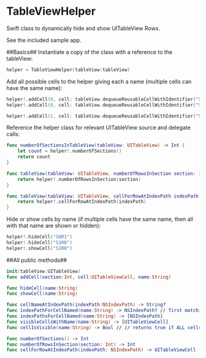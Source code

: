 # TableViewHelper
Swift class to dynamically hide and show UITableView Rows.

See the included sample app.


##Basics##
Instantiate a copy of the class with a reference to the tableView:
```swift
helper = TableViewHelper(tableView:tableView)
```

Add all possible cells to the helper giving each a name (multiple cells can have the same name):
```swift
helper!.addCell(0, cell: tableView.dequeueReusableCellWithIdentifier("S0R0")! as UITableViewCell, name: "S0R0")
helper!.addCell(0, cell: tableView.dequeueReusableCellWithIdentifier("S0R1")! as UITableViewCell, name: "S0R1")

helper!.addCell(1, cell: tableView.dequeueReusableCellWithIdentifier("S1R0")! as UITableViewCell, name: "S1R0")
```

Reference the helper class for relevant UITableView source and delegate calls:
```swift
func numberOfSectionsInTableView(tableView: UITableView) -> Int {
    let count = helper!.numberOfSections()
    return count
}

func tableView(tableView: UITableView, numberOfRowsInSection section: Int) -> Int {
    return helper!.numberOfRowsInSection(section)
}

func tableView(tableView: UITableView, cellForRowAtIndexPath indexPath: NSIndexPath) -> UITableViewCell {
    return helper!.cellForRowAtIndexPath(indexPath)
}
```

Hide or show cells by name (if multiple cells have the same name, then all with that name are shown or hidden):
```swift
helper!.hideCell("S0R1")
helper!.hideCell("S1R0")
helper!.showCell("S1R0")
```

##All public methods##
```swift
init(tableView:UITableView)
func addCell(section:Int, cell:UITableViewCell, name:String)

func hideCell(name:String)
func showCell(name:String)

func cellNameAtIndexPath(indexPath:NSIndexPath) -> String?
func indexPathForCellNamed(name:String) -> NSIndexPath? // first matching cell
func indexPathsForCellNamed(name:String) -> [NSIndexPath]
func visibleCellsWithName(name:String) -> [UITableViewCell]
func cellIsVisible(name:String) -> Bool // // returns true if ALL cells with that name are visible

func numberOfSections() -> Int
func numberOfRowsInSection(section: Int) -> Int
func cellForRowAtIndexPath(indexPath: NSIndexPath) -> UITableViewCell
```